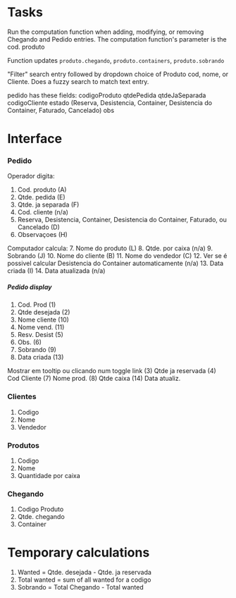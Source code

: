 # Tasks

Run the computation function when adding, modifying, or removing Chegando and
Pedido entries. The computation function's parameter is the cod. produto

Function updates `produto.chegando`, `produto.containers`, `produto.sobrando`

"Filter" search entry followed by dropdown choice of Produto cod, nome, or
Cliente. Does a fuzzy search to match text entry.

pedido has these fields:
codigoProduto
qtdePedida
qtdeJaSeparada
codigoCliente
estado
  (Reserva, Desistencia, Container, Desistencia do Container,
  Faturado, Cancelado)
obs

# Interface

### Pedido

Operador digita:
1. Cod. produto (A)
2. Qtde. pedida (E)
3. Qtde. ja separada (F)
4. Cod. cliente (n/a)
5. Reserva, Desistencia, Container, Desistencia do Container, Faturado,
ou Cancelado (D)
6. Observaçoes (H)

Computador calcula:
7. Nome do produto (L)
8. Qtde. por caixa (n/a)
9. Sobrando (J)
10. Nome do cliente (B)
11. Nome do vendedor (C)
12. Ver se é possivel calcular Desistencia do Container automaticamente (n/a)
13. Data criada (I)
14. Data atualizada (n/a)


##### Pedido display

1. Cod. Prod (1)
2. Qtde desejada (2)
3. Nome cliente (10)
4. Nome vend. (11)
5. Resv. Desist (5)
6. Obs. (6)
7. Sobrando (9)
8. Data criada (13)

Mostrar em tooltip ou clicando num toggle link
(3) Qtde ja reservada
(4) Cod Cliente
(7) Nome prod.
(8) Qtde caixa
(14) Data atualiz.

### Clientes

1. Codigo
2. Nome
3. Vendedor

### Produtos

1. Codigo
2. Nome
3. Quantidade por caixa


### Chegando

1. Codigo Produto
2. Qtde. chegando
3. Container


# Temporary calculations

1. Wanted = Qtde. desejada - Qtde. ja reservada
2. Total wanted = sum of all wanted for a codigo
3. Sobrando = Total Chegando - Total wanted